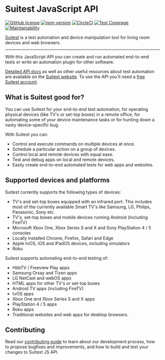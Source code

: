 # Suitest JavaScript API

[![GitHub license](https://img.shields.io/badge/license-MIT-blue.svg)](https://github.com/SuitestAutomation/suitest-js-api/blob/master/LICENSE)
[![npm version](https://img.shields.io/npm/v/suitest-js-api.svg?style=flat)](https://www.npmjs.com/package/suitest-js-api)
[![CircleCI](https://circleci.com/gh/SuitestAutomation/suitest-js-api.svg?style=shield&circle-token=4aced774267b69829bea6d617c873c40010b1a8b)](https://circleci.com/gh/SuitestAutomation/suitest-js-api)
[![Test Coverage](https://api.codeclimate.com/v1/badges/02661808dc132b86710d/test_coverage)](https://codeclimate.com/github/SuitestAutomation/suitest-js-api/test_coverage)
[![Maintainability](https://api.codeclimate.com/v1/badges/02661808dc132b86710d/maintainability)](https://codeclimate.com/github/SuitestAutomation/suitest-js-api/maintainability)

[Suitest](https://suite.st) is a test automation and device manipulation tool
for living room devices and web browsers. 

------- 

With this JavaScript API you can create and run automated end-to-end tests
or write an automation plugin for other software.

[Detailed API docs][api docs] as well as other useful
resources about test automation are available on the 
[Suitest website][docs]. To use the API you'll need a
[free Suitest account][registration].

## What is Suitest good for?

You can use Suitest for your end-to-end test automation, for operating physical
devices (like TV's or set-top boxes) in a remote office, for automating some of
your device maintenance tasks or for hunting down a nasty device-specific bug.

With Suitest you can:

- Control and execute commands on multiple devices at once.
- Schedule a particular action on a group of devices.
- Control local and remote devices with equal ease.
- Test and debug apps on local and remote devices.
- Easily create end-to-end automated tests for web apps and websites.

## Supported devices and platforms

Suitest currently supports the following types of devices:

- TV's and set-top boxes equipped with an infrared port. This includes most of
the currently available Smart TV's like Samsung, LG, Philips, Panasonic, Sony
etc.
- TV's, set-top boxes and mobile devices running Android (including FireTV)
- Microsoft Xbox One, Xbox Series S and X and Sony PlayStation 4 / 5 consoles
- Locally installed Chrome, Firefox, Safari and Edge
- Apple tvOS, iOS and iPadOS devices, including simulators 
- Roku

Suitest supports automating end-to-end testing of:

- HbbTV / Freeview Play apps
- Samsung Orsay and Tizen apps
- LG NetCast and webOS apps 
- HTML apps for other TV's or set-top boxes
- Android TV apps (including FireTV)
- tvOS apps
- Xbox One and Xbox Series S and X apps
- PlayStation 4 / 5 apps
- Roku apps
- Traditional websites and web apps for desktop browsers.

## Contributing

Read our [contributing guide][] to learn about our development process, how to propose
bugfixes and improvements, and how to build and test your changes to Suitest JS API.

[api docs]: https://suite.st/docs/suitest-api/
[docs]: https://suite.st/docs/
[registration]: https://the.suite.st/registration
[contributing guide]: https://github.com/SuitestAutomation/suitest-js-api/blob/master/CONTRIBUTING.md
